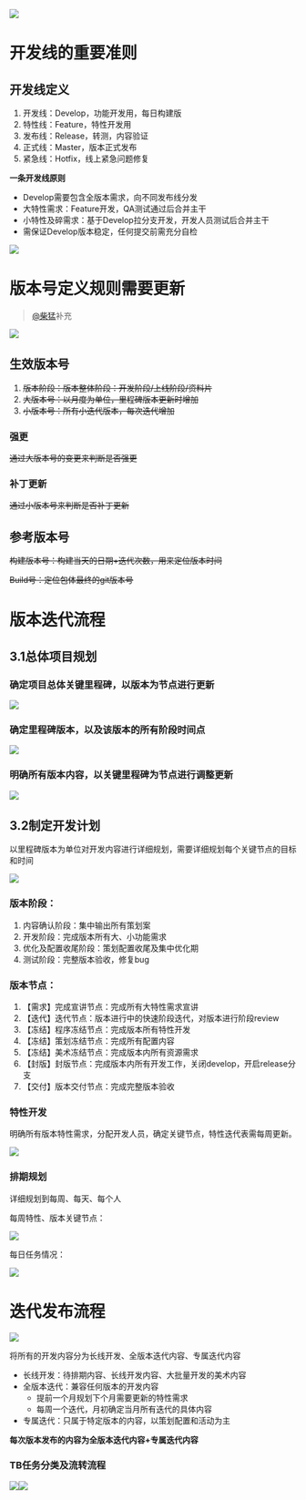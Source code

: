 ![](https://cdn.nlark.com/yuque/0/2024/png/12926950/1712717166910-360ef9db-f94a-4e67-a4bb-279dce5ddb94.png)

# 开发线的重要准则
## 开发线定义
1. 开发线：Develop，功能开发用，每日构建版
2. 特性线：Feature，特性开发用
3. 发布线：Release，转测，内容验证
4. 正式线：Master，版本正式发布
5. 紧急线：Hotfix，线上紧急问题修复

**一条开发线原则**

+ Develop需要包含全版本需求，向不同发布线分发
+ 大特性需求：Feature开发，QA测试通过后合并主干
+ 小特性及碎需求：基于Develop拉分支开发，开发人员测试后合并主干
+ 需保证Develop版本稳定，任何提交前需充分自检

![](https://cdn.nlark.com/yuque/0/2024/png/12926950/1712717167274-dbfc8a1b-b3f0-45f1-b425-2b2d0f06d8bb.png)

# 版本号定义规则需要更新
> [@柴猛](undefined/chaimeng-olowk)补充
>

![](https://cdn.nlark.com/yuque/0/2024/png/12926950/1712717167750-c943f352-50f7-4998-bf92-bf3fbfee9e3e.png)

## 生效版本号
1. ~~版本阶段：版本整体阶段：开发阶段/上线阶段/资料片~~
2. ~~大版本号：以月度为单位，里程碑版本更新时增加~~
3. ~~小版本号：所有小迭代版本，每次迭代增加~~

### 强更
~~通过大版本号的变更来判断是否强更~~

### 补丁更新
~~通过小版本号来判断是否补丁更新~~

## 参考版本号
~~构建版本号：构建当天的日期+迭代次数，用来定位版本时间~~

~~Build号：定位包体最终的git版本号~~

# 版本迭代流程
## 3.1总体项目规划
### 确定项目总体关键里程碑，以版本为节点进行更新
![](https://cdn.nlark.com/yuque/0/2024/png/12926950/1712717168207-93b61830-a58f-464b-8a45-8a6b30791c3e.png)

### 确定里程碑版本，以及该版本的所有阶段时间点
![](https://cdn.nlark.com/yuque/0/2024/png/12926950/1712717168599-29c7d3fb-90ad-4a5a-b7f2-b7b478421575.png)

### 明确所有版本内容，以关键里程碑为节点进行调整更新
![](https://cdn.nlark.com/yuque/0/2024/png/12926950/1712717168985-d24e8219-cdc1-41cf-b369-47e0f98f2f54.png)

## 3.2制定开发计划
以里程碑版本为单位对开发内容进行详细规划，需要详细规划每个关键节点的目标和时间

![](https://cdn.nlark.com/yuque/0/2024/png/12926950/1712717169391-02872dcc-fb52-41df-b499-098a96412d27.png)

### 版本阶段：
1. 内容确认阶段：集中输出所有策划案
2. 开发阶段：完成版本所有大、小功能需求
3. 优化及配置收尾阶段：策划配置收尾及集中优化期
4. 测试阶段：完整版本验收，修复bug

### 版本节点：
1. 【需求】完成宣讲节点：完成所有大特性需求宣讲
2. 【迭代】迭代节点：版本进行中的快速阶段迭代，对版本进行阶段review
3. 【冻结】程序冻结节点：完成版本所有特性开发
4. 【冻结】策划冻结节点：完成所有配置内容
5. 【冻结】美术冻结节点：完成版本内所有资源需求
6. 【封版】封版节点：完成版本内所有开发工作，关闭develop，开启release分支
7. 【交付】版本交付节点：完成完整版本验收

### 特性开发
明确所有版本特性需求，分配开发人员，确定关键节点，特性迭代表需每周更新。

![](https://cdn.nlark.com/yuque/0/2024/png/12926950/1712717169814-a1bbf517-518b-4aeb-8b78-cf95094b3706.png)

### 排期规划
详细规划到每周、每天、每个人

每周特性、版本关键节点：

![](https://cdn.nlark.com/yuque/0/2024/png/12926950/1712717170531-5a0ee88c-169a-4811-9c5a-29a5ee02caa3.png)

每日任务情况：

![](https://cdn.nlark.com/yuque/0/2024/png/12926950/1712717170913-c16e4f1a-91e6-4f13-9834-c1b926884acb.png)

# 迭代发布流程
![](https://cdn.nlark.com/yuque/0/2024/png/12926950/1712717171233-dd27f29c-2b19-4545-adda-771bda948b4a.png)

将所有的开发内容分为长线开发、全版本迭代内容、专属迭代内容

+ 长线开发：待排期内容、长线开发内容、大批量开发的美术内容
+ 全版本迭代：兼容任何版本的开发内容
    - 提前一个月规划下个月需要更新的特性需求
    - 每周一个迭代，月初确定当月所有迭代的具体内容
+ 专属迭代：只属于特定版本的内容，以策划配置和活动为主

**每次版本发布的内容为全版本迭代内容+专属迭代内容**

### TB任务分类及流转流程
![](https://cdn.nlark.com/yuque/0/2024/png/12926950/1712717171577-5c73cbe2-c621-46b1-94ac-63839e99adaf.png)![](https://cdn.nlark.com/yuque/0/2024/png/12926950/1712717171976-a3e66674-38d4-4351-832d-4175c144e446.png)


